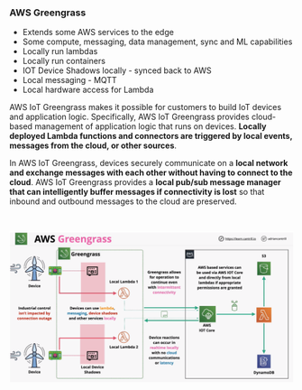### AWS Greengrass
- Extends some AWS services to the edge
- Some compute, messaging, data management, sync and ML capabilities
- Locally run lambdas
- Locally run containers
- IOT Device Shadows locally - synced back to AWS
- Local messaging - MQTT
- Local hardware access for Lambda

AWS IoT Greengrass makes it possible for customers to build IoT devices and application logic. Specifically, AWS IoT Greengrass provides cloud-based management of application logic that runs on devices. **Locally deployed Lambda functions and connectors are triggered by local events, messages from the cloud, or other sources**.

In AWS IoT Greengrass, devices securely communicate on a **local network and exchange messages with each other without having to connect to the cloud**. AWS IoT Greengrass provides a **local pub/sub message manager that can intelligently buffer messages if connectivity is lost** so that inbound and outbound messages to the cloud are preserved.

</br>

![aws-greengrass](./images/aws-greengrass.png)

